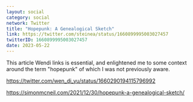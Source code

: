 ```yaml
---
layout: social
category: social
network: Twitter
title: "Hopepunk: A Genealogical Sketch"
link: https://twitter.com/steinea/status/1660899995003027457
twitterID: 1660899995003027457
date: 2023-05-22
---
```


This article Wendi links is essential, and enlightened me to some context around the term "hopepunk" of which I was not previously aware.

<https://twitter.com/wen_di_yu/status/1660290194115796992>

<https://simonmcneil.com/2021/12/30/hopepunk-a-genealogical-sketch/>
